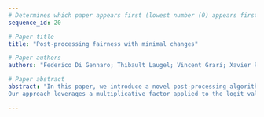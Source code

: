 ```yaml
--- 
# Determines which paper appears first (lowest number (0) appears first)
sequence_id: 20

# Paper title 
title: "Post-processing fairness with minimal changes"

# Paper authors 
authors: "Federico Di Gennaro; Thibault Laugel; Vincent Grari; Xavier Renard; Marcin Detyniecki"

# Paper abstract 
abstract: "In this paper, we introduce a novel post-processing algorithm that is both model-agnostic and does not require the sensitive attribute at test time. In addition, our algorithm is explicitly designed to enforce minimal changes between biased and debiased predictions—a property that, while highly desirable, is rarely prioritized as an explicit objective in fairness literature. 
Our approach leverages a multiplicative factor applied to the logit value of probability scores produced by a black-box classifier. We demonstrate the efficacy of our method through empirical evaluations, comparing its performance against other four debiasing algorithms on two widely used datasets in fairness research."

--- 
```

